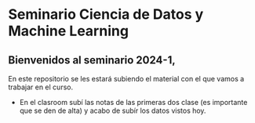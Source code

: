 # Seminario Ciencia de Datos y Machine Learning
## Bienvenidos al seminario 2024-1, 
En este repositorio se les estará subiendo el material con el que vamos a trabajar en el curso.

* En el clasroom subí las notas de las primeras dos clase (es importante que se den de alta) y acabo de subír los datos vistos hoy.
